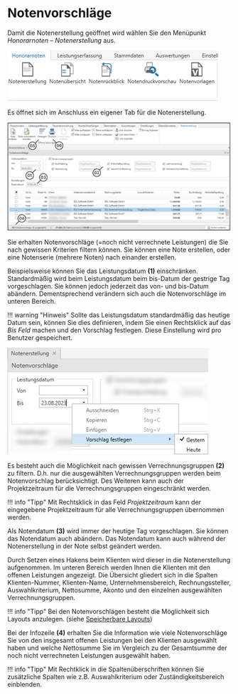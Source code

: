 # Notenvorschläge

Damit die Notenerstellung geöffnet wird wählen Sie den Menüpunkt
*Honorarnoten – Notenerstellung* aus.


![](<img/image172.png>)

Es öffnet sich im Anschluss ein eigener Tab für die Notenerstellung.


![](<img/image173.png>)

Sie erhalten Notenvorschläge (=noch nicht verrechnete Leistungen) die
Sie nach gewissen Kriterien filtern können. Sie können eine Note
erstellen, oder eine Notenserie (mehrere Noten) nach einander erstellen.

Beispielsweise können Sie das Leistungsdatum **(1)** einschränken.
Standardmäßig wird beim Leistungsdatum beim bis-Datum der gestrige Tag
vorgeschlagen. Sie können jedoch jederzeit das von- und bis-Datum
abändern. Dementsprechend verändern sich auch die Notenvorschläge im
unteren Bereich.

!!! warning "Hinweis"
    Sollte das Leistungsdatum standardmäßig das heutige Datum sein, können
    Sie dies definieren, indem Sie einen Rechtsklick auf das *Bis Feld*
    machen und den Vorschlag festlegen. Diese Einstellung wird pro Benutzer
    gespeichert.

![](<img/image174.png>)

Es besteht auch die Möglichkeit nach gewissen Verrechnungsgruppen
**(2)** zu filtern. D.h. nur die ausgewählten Verrechnungsgruppen werden
beim Notenvorschlag berücksichtigt. Des Weiteren kann auch der
Projektzeitraum für die Verrechnungsgruppen eingeschränkt werden.

!!! info "Tipp"
    Mit Rechtsklick in das Feld *Projektzeitraum* kann der eingegebene
    Projektzeitraum für alle Verrechnungsgruppen übernommen werden.

Als Notendatum **(3)** wird immer der heutige Tag vorgeschlagen. Sie
können das Notendatum auch abändern. Das Notendatum kann auch während
der Notenerstellung in der Note selbst geändert werden.

Durch Setzen eines Hakens beim Klienten wird dieser in die
Notenerstellung aufgenommen. Im unteren Bereich werden Ihnen die
Klienten mit den offenen Leistungen angezeigt. Die Übersicht gliedert
sich in die Spalten Klienten-Nummer, Klienten-Name, Unternehmensbereich,
Rechnungssteller, Auswahlkriterium, Nettosumme, Akonto und den einzelnen
ausgewählten Verrechnungsgruppen.

!!! info "Tipp"
    Bei den Notenvorschlägen besteht die Möglichkeit sich Layouts anzulegen. (siehe [Speicherbare Layouts](/HONNext/Auswertungen/Speicherbare%20Layouts))

Bei der Infozeile **(4)** erhalten Sie die Information wie viele
Notenvorschläge Sie von den insgesamt offenen Leistungen bei den
Klienten ausgewählt haben und welche Nettosumme Sie im Vergleich zu der
Gesamtsumme der noch nicht verrechneten Leistungen ausgewählt haben.

!!! info "Tipp"
    Mit Rechtklick in die Spaltenüberschriften können Sie zusätzliche
    Spalten wie z.B. Auswahlkriterium oder Zuständigkeitsbereich einblenden.